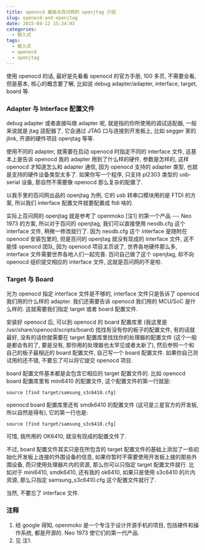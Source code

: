 ```yaml
---
title: openocd 基础与百问网的 openjtag 介绍
slug: openocd-and-openjtag
date: 2015-04-12 15:24:03
categories:
  - 嵌入式
tags:
  - 嵌入式
  - openocd
  - openjtag
---
```


使用 openocd 的话, 最好是先看看 openocd 的官方手册, 100 多页, 不需要全看, 但是基本, 核心的概念要了解, 比如说 debug adapter/adapter, interface, target, board 等.

### Adapter 与 Interface 配置文件

debug adapter 或者直接叫做 adapter 呢, 就是指的你所使用的调试适配器, 一般来说就是 jtag 适配器了, 它会通过 JTAG 口与连接到开发板上, 比如 segger 家的 jlink, 开源的硬件项目 openjtag 等等.

使用不同的 adapter, 就需要在启动 openocd 时指定不同的 interface 文件, 这基本上是告诉 openocd 我的 adapter 用到了什么样的硬件, 参数是怎样的, 这样 openocd 才知道怎么和 adapter 通信, 因为 openocd 支持的 adapter 类型, 也就是支持的硬件设备类型太多了. 如果你写一个程序, 只支持 pl2303 类型的 usb-serial 设备, 那自然不需要像 openocd 那么复杂的配置了.

以我手里的百问网出品的 openjtag 为例, 它的 usb 转串口模块用的是 FTDI 的方案, 所以我们 interface 配置文件就要配置成 ftdi 啥的.

实际上百问网的 openjtag 就是参考了 openmoko [注1] 的第一个产品 --- Neo 1973 的方案, 所以对于百问的 openjtag, 我们可以直接使用 neodb.cfg 这个 interface 文件, 稍微一修改就行了. 因为 neodb.cfg 这个 interface 是随附在 openocd 安装包里的, 但是百问的 openjtag 就没有现成的 interface 文件, 这不能怪 openocd 团队, 因为 openocd 项目主页说了, 世界各地硬件那么多, interface 文件需要世界各地人们一起完善. 百问自己做了这个 openjtag, 却不向 openocd 组织提交相应的 interface 文件, 这就是百问网的不是啦.

### Target 与 Board

光为 openocd 指定 interface 文件是不够的, interface 文件只是告诉了 openocd 我们用的什么样的 adapter. 我们还需要告诉 openocd 我们用的 MCU/SoC 是什么样的. 这就需要我们指定 target 或者 board 配置文件.

安装好 openocd 后, 可以到 openocd 的 board 配置库里 (我这里是 /usr/share/openocd/scripts/board) 找找有没有你的板子的配置文件, 有的话就最好, 没有的话你就需要在 target 配置库里找找你的处理器的配置文件 (这个一般是都会有的了, 要是没有, 那你用的处理器也太罕见或者太新了), 然后参照一个和自己的板子最相近的 board 配置文件, 自己写一个 board 配置文件. 如果你自己测试用的还不错, 不要忘了可以将它提交 openocd 项目.

board 配置文件基本都是会包含它相应的 target 配置文件的. 比如 openocd board 配置库里有 mini6410 的配置文件, 这个配置文件的第一行就是: 

    source [find target/samsung_s3c6410.cfg]

openocd board 配置库里还有 smdk6410 的配置文件 (这可是三星官方的开发板, 所以自然是得有), 它的第一行也是:

    source [find target/samsung_s3c6410.cfg]

可惜, 我所用的 OK6410, 就没有现成的配置文件了.

不过, board 配置文件其实只是在所包含的 target 配置文件的基础上添加了一些初始化开发板上连接的外围设备的信息, 如果你暂时不需要使用开发板上接的那些外围设备, 而只使用处理器片内的资源, 那么你可以只指定 target 配置文件就行. 比如对于 mini6410, smdk6410, 还有我的 ok6410, 如果只是使用 s3c6410 的片内资源, 那么只指定 samsung_s3c6410.cfg 这个配置文件就行了.

当然, 不要忘了 interface 文件.

### 注释

1. 经 google 得知, openmoko 是一个专注于设计开源手机的项目, 包括硬件和操作系统, 都是开源的. Neo 1973 使它们的第一代产品.
2. 见 注1.
